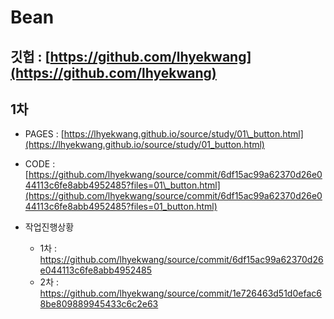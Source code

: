 # Bean

## 깃헙 : [https://github.com/lhyekwang](https://github.com/lhyekwang)

## 1차

- PAGES : [https://lhyekwang.github.io/source/study/01\_button.html](https://lhyekwang.github.io/source/study/01_button.html)

- CODE :  [https://github.com/lhyekwang/source/commit/6df15ac99a62370d26e044113c6fe8abb4952485?files=01\_button.html](https://github.com/lhyekwang/source/commit/6df15ac99a62370d26e044113c6fe8abb4952485?files=01_button.html)

- 작업진행상황 
  - 1차 : https://github.com/lhyekwang/source/commit/6df15ac99a62370d26e044113c6fe8abb4952485
  - 2차 : https://github.com/lhyekwang/source/commit/1e726463d51d0efac68be809889945433c6c2e63
  




